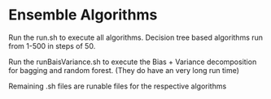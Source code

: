 # Ensemble Algorithms

Run the run.sh to execute all algorithms. Decision tree based algorithms run from 1-500 in steps of 50.

Run the runBaisVariance.sh to execute the Bias + Variance decomposition for bagging and random forest. (They do have an very long run time)

Remaining .sh files are runable files for the respective algorithms


